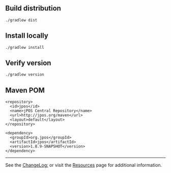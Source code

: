 ## Build distribution

    ./gradlew dist

    
## Install locally

    ./gradlew install
    
## Verify version

    ./gradlew version
    
## Maven POM

    <repository>
      <id>jpos</id>
      <name>jPOS Central Repository</name>
      <url>http://jpos.org/maven</url>
      <layout>default</layout>
    </repository>

    <dependency>
      <groupId>org.jpos</groupId>
      <artifactId>jpos</artifactId>
      <version>1.8.9-SNAPSHOT</version>
    </dependency>

----
See the [ChangeLog:](http://jpos.org/wiki/ChangeLog) or visit the [Resources](http://jpos.org/resources) page for additional information.



